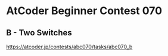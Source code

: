 # AtCoder Beginner Contest 070

## B - Two Switches

https://atcoder.jp/contests/abc070/tasks/abc070_b
